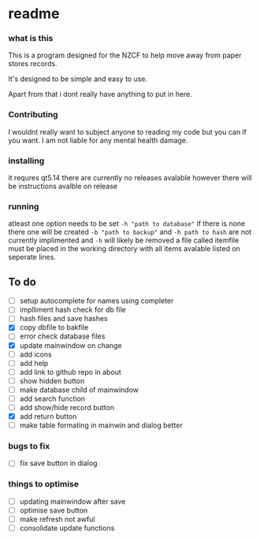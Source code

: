 # readme
### what is this
This is a program designed for the NZCF to help move away from paper stores records.

It's designed to be simple and easy to use.

Apart from that i dont really have anything to put in here.

### Contributing
I wouldnt really want to subject anyone to reading my code but you can if you want. I am not liable for any mental health damage.

### installing
it requres qt5.14 there are currently no releases avalable however there will be instructions avalble on release

### running
atleast one option needs to be set `-h "path to database"` if there is none there one will be created `-b "path to backup"` and `-h path to hash` are not currently implimented and `-h` will likely be removed
a file called itemfile must be placed in the working directory with all items avalable listed on seperate lines.

## To do 
- [ ] setup autocomplete for names using completer
- [ ] implliment hash check for db file
- [ ] hash files and save hashes
- [X] copy dbfile to bakfile
- [ ] error check database files
- [X] update mainwindow on change
- [ ] add icons
- [ ] add help
- [ ] add link to github repo in about
- [ ] show hidden button
- [ ] make database child of mainwindow
- [ ] add search function
- [ ] add show/hide record button
- [X] add return button
- [ ] make table formating in mainwin and dialog better

### bugs to fix
- [ ] fix save button in dialog

### things to optimise
- [ ] updating mainwindow after save
- [ ] optimise save button
- [ ] make refresh not awful
- [ ] consolidate update functions
